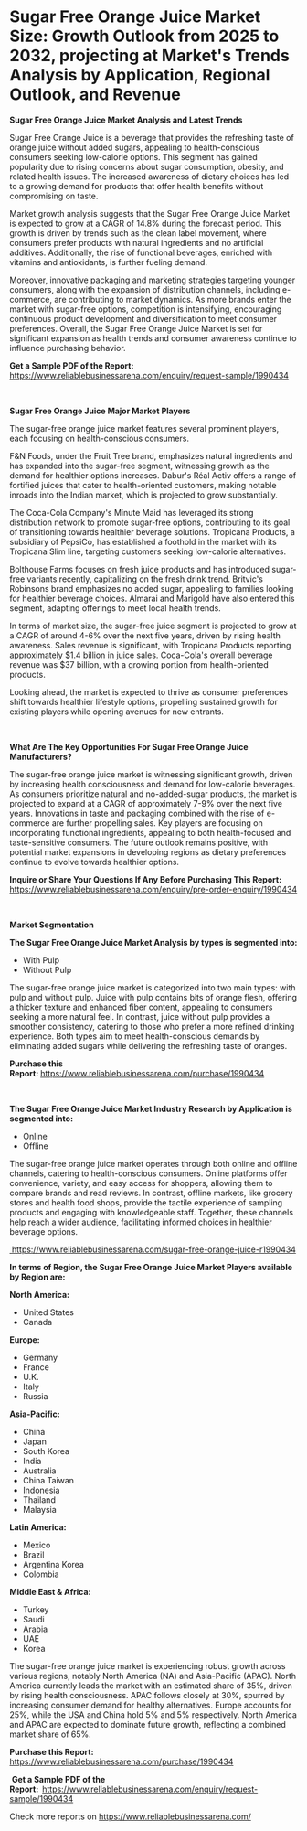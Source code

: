 <p><h1>Sugar Free Orange Juice Market Size: Growth Outlook from 2025 to 2032, projecting at Market's Trends Analysis by Application, Regional Outlook, and Revenue</h1></p><p><strong>Sugar Free Orange Juice Market Analysis and Latest Trends</strong></p>
<p><p>Sugar Free Orange Juice is a beverage that provides the refreshing taste of orange juice without added sugars, appealing to health-conscious consumers seeking low-calorie options. This segment has gained popularity due to rising concerns about sugar consumption, obesity, and related health issues. The increased awareness of dietary choices has led to a growing demand for products that offer health benefits without compromising on taste.</p><p>Market growth analysis suggests that the Sugar Free Orange Juice Market is expected to grow at a CAGR of 14.8% during the forecast period. This growth is driven by trends such as the clean label movement, where consumers prefer products with natural ingredients and no artificial additives. Additionally, the rise of functional beverages, enriched with vitamins and antioxidants, is further fueling demand. </p><p>Moreover, innovative packaging and marketing strategies targeting younger consumers, along with the expansion of distribution channels, including e-commerce, are contributing to market dynamics. As more brands enter the market with sugar-free options, competition is intensifying, encouraging continuous product development and diversification to meet consumer preferences. Overall, the Sugar Free Orange Juice Market is set for significant expansion as health trends and consumer awareness continue to influence purchasing behavior.</p></p>
<p><strong>Get a Sample PDF of the Report:&nbsp;</strong> <a href="https://www.reliablebusinessarena.com/enquiry/request-sample/1990434?utm_campaign=2476&utm_medium=2&utm_source=Github&utm_content=ia&utm_term=07042025&utm_id=sugar-free-orange-juice">https://www.reliablebusinessarena.com/enquiry/request-sample/1990434</a></p>
<p>&nbsp;</p>
<p><strong>Sugar Free Orange Juice Major Market Players</strong></p>
<p><p>The sugar-free orange juice market features several prominent players, each focusing on health-conscious consumers. </p><p>F&N Foods, under the Fruit Tree brand, emphasizes natural ingredients and has expanded into the sugar-free segment, witnessing growth as the demand for healthier options increases. Dabur's Réal Activ offers a range of fortified juices that cater to health-oriented customers, making notable inroads into the Indian market, which is projected to grow substantially.</p><p>The Coca-Cola Company's Minute Maid has leveraged its strong distribution network to promote sugar-free options, contributing to its goal of transitioning towards healthier beverage solutions. Tropicana Products, a subsidiary of PepsiCo, has established a foothold in the market with its Tropicana Slim line, targeting customers seeking low-calorie alternatives.</p><p>Bolthouse Farms focuses on fresh juice products and has introduced sugar-free variants recently, capitalizing on the fresh drink trend. Britvic's Robinsons brand emphasizes no added sugar, appealing to families looking for healthier beverage choices. Almarai and Marigold have also entered this segment, adapting offerings to meet local health trends.</p><p>In terms of market size, the sugar-free juice segment is projected to grow at a CAGR of around 4-6% over the next five years, driven by rising health awareness. Sales revenue is significant, with Tropicana Products reporting approximately $1.4 billion in juice sales. Coca-Cola's overall beverage revenue was $37 billion, with a growing portion from health-oriented products.</p><p>Looking ahead, the market is expected to thrive as consumer preferences shift towards healthier lifestyle options, propelling sustained growth for existing players while opening avenues for new entrants.</p></p>
<p>&nbsp;</p>
<p><strong>What Are The Key Opportunities For Sugar Free Orange Juice Manufacturers?</strong></p>
<p><p>The sugar-free orange juice market is witnessing significant growth, driven by increasing health consciousness and demand for low-calorie beverages. As consumers prioritize natural and no-added-sugar products, the market is projected to expand at a CAGR of approximately 7-9% over the next five years. Innovations in taste and packaging combined with the rise of e-commerce are further propelling sales. Key players are focusing on incorporating functional ingredients, appealing to both health-focused and taste-sensitive consumers. The future outlook remains positive, with potential market expansions in developing regions as dietary preferences continue to evolve towards healthier options.</p></p>
<p><strong>Inquire or Share Your Questions If Any Before Purchasing This Report:</strong> <a href="https://www.reliablebusinessarena.com/enquiry/pre-order-enquiry/1990434?utm_campaign=2476&utm_medium=2&utm_source=Github&utm_content=ia&utm_term=07042025&utm_id=sugar-free-orange-juice">https://www.reliablebusinessarena.com/enquiry/pre-order-enquiry/1990434</a></p>
<p>&nbsp;</p>
<p><strong>Market Segmentation</strong></p>
<p><strong>The Sugar Free Orange Juice Market Analysis by types is segmented into:</strong></p>
<p><ul><li>With Pulp</li><li>Without Pulp</li></ul></p>
<p><p>The sugar-free orange juice market is categorized into two main types: with pulp and without pulp. Juice with pulp contains bits of orange flesh, offering a thicker texture and enhanced fiber content, appealing to consumers seeking a more natural feel. In contrast, juice without pulp provides a smoother consistency, catering to those who prefer a more refined drinking experience. Both types aim to meet health-conscious demands by eliminating added sugars while delivering the refreshing taste of oranges.</p></p>
<p><strong>Purchase this Report:&nbsp;</strong><a href="https://www.reliablebusinessarena.com/purchase/1990434?utm_campaign=2476&utm_medium=2&utm_source=Github&utm_content=ia&utm_term=07042025&utm_id=sugar-free-orange-juice">https://www.reliablebusinessarena.com/purchase/1990434</a></p>
<p>&nbsp;</p>
<p><strong>The Sugar Free Orange Juice Market Industry Research by Application is segmented into:</strong></p>
<p><ul><li>Online</li><li>Offline</li></ul></p>
<p><p>The sugar-free orange juice market operates through both online and offline channels, catering to health-conscious consumers. Online platforms offer convenience, variety, and easy access for shoppers, allowing them to compare brands and read reviews. In contrast, offline markets, like grocery stores and health food shops, provide the tactile experience of sampling products and engaging with knowledgeable staff. Together, these channels help reach a wider audience, facilitating informed choices in healthier beverage options.</p></p>
<p><a href="https://www.reliablebusinessarena.com/sugar-free-orange-juice-r1990434?utm_campaign=2476&utm_medium=2&utm_source=Github&utm_content=ia&utm_term=07042025&utm_id=sugar-free-orange-juice">&nbsp;https://www.reliablebusinessarena.com/sugar-free-orange-juice-r1990434</a></p>
<p><strong>In terms of Region, the Sugar Free Orange Juice Market Players available by Region are:</strong></p>
<p>
    <p> <strong> North America: </strong>
        <ul>
            <li>United States</li>
            <li>Canada</li>
        </ul>
        </p> 
    <p> <strong> Europe: </strong>
        <ul>
            <li>Germany</li>
            <li>France</li>
            <li>U.K.</li>
            <li>Italy</li>
            <li>Russia</li>
        </ul>
        </p> 
    <p> <strong> Asia-Pacific: </strong>
        <ul>
            <li>China</li>
            <li>Japan</li>
            <li>South Korea</li>
            <li>India</li>
            <li>Australia</li>
            <li>China Taiwan</li>
            <li>Indonesia</li>
            <li>Thailand</li>
            <li>Malaysia</li>
        </ul>
        </p> 
    <p> <strong> Latin America: </strong>
        <ul>
            <li>Mexico</li>
            <li>Brazil</li>
            <li>Argentina Korea</li>
            <li>Colombia</li>
        </ul>
        </p> 
    <p> <strong> Middle East & Africa: </strong>
        <ul>
            <li>Turkey</li>
            <li>Saudi</li>
            <li>Arabia</li>
            <li>UAE</li>
            <li>Korea</li>
        </ul>
    </p>
    </p>
<p><p>The sugar-free orange juice market is experiencing robust growth across various regions, notably North America (NA) and Asia-Pacific (APAC). North America currently leads the market with an estimated share of 35%, driven by rising health consciousness. APAC follows closely at 30%, spurred by increasing consumer demand for healthy alternatives. Europe accounts for 25%, while the USA and China hold 5% and 5% respectively. North America and APAC are expected to dominate future growth, reflecting a combined market share of 65%.</p></p>
<p><strong>Purchase this Report: </strong><a href="https://www.reliablebusinessarena.com/purchase/1990434?utm_campaign=2476&utm_medium=2&utm_source=Github&utm_content=ia&utm_term=07042025&utm_id=sugar-free-orange-juice">https://www.reliablebusinessarena.com/purchase/1990434</a></p>
<p>&nbsp;<strong>Get a Sample PDF of the Report:&nbsp;&nbsp;</strong><a href="https://www.reliablebusinessarena.com/enquiry/request-sample/1990434?utm_campaign=2476&utm_medium=2&utm_source=Github&utm_content=ia&utm_term=07042025&utm_id=sugar-free-orange-juice">https://www.reliablebusinessarena.com/enquiry/request-sample/1990434</a></p>
<p><strong></strong></p>
<p>Check more reports on <a href="https://www.reliablebusinessarena.com/?utm_campaign=2476&utm_medium=2&utm_source=Github&utm_content=ia&utm_term=07042025&utm_id=sugar-free-orange-juice">https://www.reliablebusinessarena.com/</a></p>